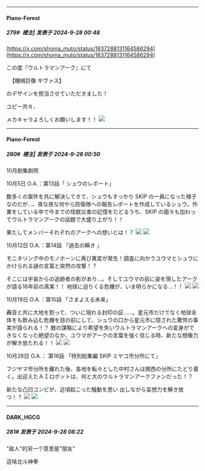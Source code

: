 ﻿
*****

####  Piano-Forest  
##### 279#         楼主| 发表于 2024-9-28 00:48

[https://x.com/shoma_muto/status/1837288131164586294](https://x.com/shoma_muto/status/1837288131164586294)

この度『ウルトラマンアーク』にて

  【機械巨像 ギヴァス】

のデザインを担当させていただきました！

ユピー共々、

メカキャラよろしくお願いします！！
<img src="https://p.sda1.dev/19/ba8beb4a673f825c30630fca4ba85101/20240928_003556.jpg" referrerpolicy="no-referrer">

*****

####  Piano-Forest  
##### 280#         楼主| 发表于 2024-9-28 00:50

10月剧集剧照

10月5日 O.A.：第13話「 シュウのレポート」

数多くの案件を共に解決してきて、シュウもすっかり SKIP の一員になった様子なのだが…、夜な夜な何やら防衛隊への報告レポートを作成しているシュウ。作業をしている中で今までの怪獣災害の記憶をたどるうち、SKIP の面々も加わってウルトラマンアークの話題で大盛り上がり！！

果たしてメンバーそれぞれのアークへの想いとは！？
<img src="https://p.sda1.dev/19/d3774fa5edca1d418da63ecb12014839/20240926131716.png" referrerpolicy="no-referrer">
<img src="https://p.sda1.dev/19/842f209cb2d26533a143821c35705cdc/20240926131716_20240926131720.png" referrerpolicy="no-referrer">

10月12日 O.A.：第14話 「過去の瞬き 」

モニタリング中のモノホーンに再び異変が発生！調査に向かうユウマとシュウにかけられる謎の言葉と突然の攻撃！？

そこには宇宙からの追跡者の影があり…。そしてユウマの前に姿を現したアークが語る16年前の真実！！ 地球に迫りくる危機が、いま明らかになる…！！
<img src="https://p.sda1.dev/19/b1de23751050d21f2463bd379effb22b/20240926131634.png" referrerpolicy="no-referrer">
<img src="https://p.sda1.dev/19/789d8f958e82df83474a24492a7413a8/20240926131634_20240926131637.png" referrerpolicy="no-referrer">

10月19日 O.A.：第15話 「さまよえる未来」

轟音と共に大地を割って、ついに現れる封印の証……。星元市だけでなく地球全体をも飲み込む危機を目の前にして、シュウの口から星元市に隠された驚愕の事実が語られる！？ 敵の謀略により希望を失いウルトラマンアークへの変身ができなくなった絶望のなか、ユウマがアークの言葉を強く信じる時、新たな想像力が解き放たれる！！
<img src="https://p.sda1.dev/19/6581c99aac0b5cb6ec35db071d3bdf76/20240926131513.png" referrerpolicy="no-referrer">
<img src="https://p.sda1.dev/19/bc13209feb59bc0def1613715e02232d/20240926131546.png" referrerpolicy="no-referrer">

10月26日 O.A.： 第16話 「特別総集編 SKIP ミヤコ市分所にて」

フジヤマ市分所を離れた後、各地を転々とした中村さんは関西の分所にたどり着く。出迎えたＡＩロボットは、何と大のウルトラマンアークファンだった！？

新たな凸凹コンビが、近頃起こった騒動を思い 出しながら妄想力を解き放つ！？
<img src="https://p.sda1.dev/19/22433f928125a0145f845478f2fbae7f/20240926131452_20240926131455.png" referrerpolicy="no-referrer">
<img src="https://p.sda1.dev/19/09dbe1e47b03b312390368173b248c7c/20240926131452.png" referrerpolicy="no-referrer">


*****

####  DARK_HGCG  
##### 281#       发表于 2024-9-28 08:22

"敌人"的另一个意思是"朋友"

这啥北斗神拳

